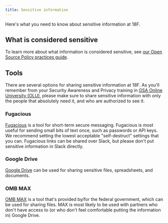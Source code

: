 ```yaml
---
title: Sensitive information
---
```


Here's what you need to know about sensitive information at 18F.

## What is considered sensitive

To learn more about what information is considered sensitive, see [our Open Source Policy practices guide](https://github.com/18F/open-source-policy/blob/master/practice.md#protecting-sensitive-information).

## Tools

There are several options for sharing sensitive information at 18F. As you'll remember from your Security Awareness and Privacy training in [GSA Online University (OLU)](https://gsaolu.gsa.gov), please make sure to share sensitive information with only the people that absolutely need it, and who are authorized to see it.

### Fugacious

<!-- Note this information needs to remain *somewhere* for cloud.gov FedRAMP compliance. -->

[Fugacious](https://fugacious.18f.gov/) is a tool for short-term secure messaging. Fugacious is most useful for sending small bits of text once, such as passwords or API keys. We recommend setting the lowest acceptable "self-destruct" settings that you can. Fugacious links can be shared over Slack, but please don't put sensitive information in Slack directly.

### Google Drive

[Google Drive](../google-drive/) can be used for sharing sensitive files, spreadsheets, and documents.

### OMB MAX

[OMB MAX](https://max.omb.gov/) is a tool that's provided by/for the federal government, which can be used for sharing files. MAX is most likely to be used with partners who don't have access to (or who don't feel comfortable putting the information in) Google Drive.
